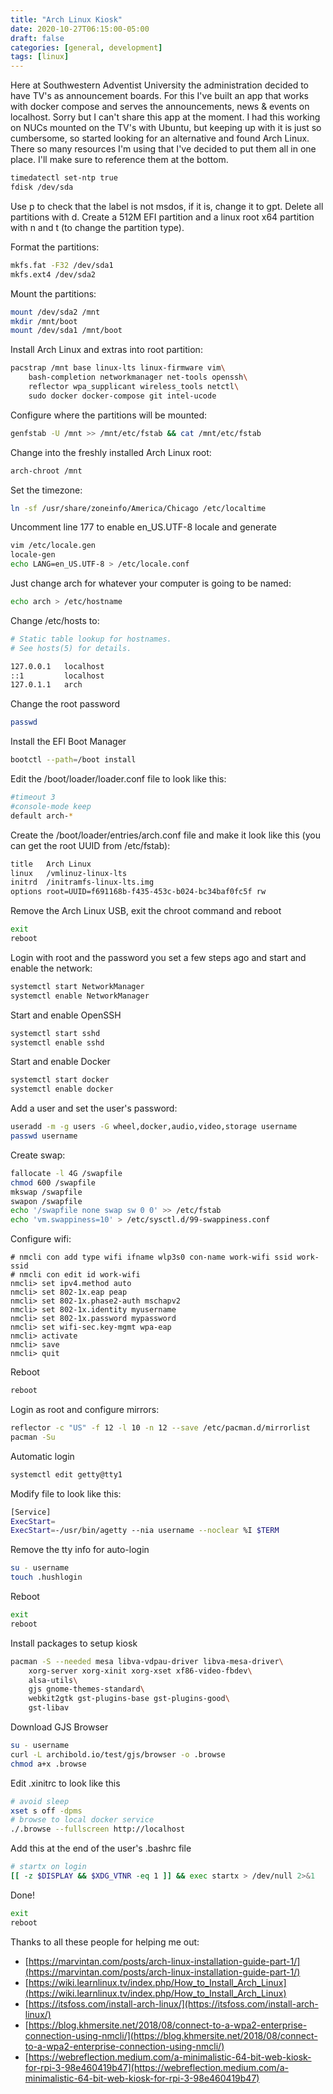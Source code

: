 ```yaml
---
title: "Arch Linux Kiosk"
date: 2020-10-27T06:15:00-05:00
draft: false
categories: [general, development]
tags: [linux]
---
```

Here at Southwestern Adventist University the administration  decided to have TV's as announcement boards. For this I've built an app that works with docker compose and serves the announcements, news & events on localhost. Sorry but I can't share this app at the moment. I had this working on NUCs mounted on the TV's with Ubuntu, but keeping up with it is just so cumbersome, so started looking for an alternative and found Arch Linux. There so many resources I'm using that I've decided to put them all in one place. I'll make sure to reference them at the bottom.

```bash
timedatectl set-ntp true
fdisk /dev/sda
```
Use p to check that the label is not msdos, if it is, change it to gpt. Delete all partitions with d. Create a 512M EFI partition and a linux root x64 partition with n and t (to change the partition type).

Format the partitions:

```bash
mkfs.fat -F32 /dev/sda1
mkfs.ext4 /dev/sda2
```
Mount the partitions:

```bash
mount /dev/sda2 /mnt
mkdir /mnt/boot
mount /dev/sda1 /mnt/boot
```
Install Arch Linux and extras into root partition:

```bash
pacstrap /mnt base linux-lts linux-firmware vim\
    bash-completion networkmanager net-tools openssh\
    reflector wpa_supplicant wireless_tools netctl\
    sudo docker docker-compose git intel-ucode
```
Configure where the partitions will be mounted:

```bash
genfstab -U /mnt >> /mnt/etc/fstab && cat /mnt/etc/fstab
```
Change into the freshly installed Arch Linux root:

```bash
arch-chroot /mnt
```
Set the timezone:

```bash
ln -sf /usr/share/zoneinfo/America/Chicago /etc/localtime
```
Uncomment line 177 to enable en_US.UTF-8 locale and generate

```bash
vim /etc/locale.gen
locale-gen
echo LANG=en_US.UTF-8 > /etc/locale.conf
```
Just change arch for whatever your computer is going to be named:
```bash
echo arch > /etc/hostname
```
Change /etc/hosts to:
```bash
# Static table lookup for hostnames.
# See hosts(5) for details.

127.0.0.1   localhost
::1         localhost
127.0.1.1   arch
```
Change the root password
```bash
passwd
```
Install the EFI Boot Manager
```bash
bootctl --path=/boot install
```
Edit the /boot/loader/loader.conf file to look like this:
```bash
#timeout 3
#console-mode keep
default arch-*
```
Create the /boot/loader/entries/arch.conf file and make it look like this (you can get the root UUID from /etc/fstab):
```bash
title	Arch Linux
linux	/vmlinuz-linux-lts
initrd	/initramfs-linux-lts.img
options	root=UUID=f691168b-f435-453c-b024-bc34baf0fc5f rw
```
Remove the Arch Linux USB, exit the chroot command and reboot
```bash
exit
reboot
```
Login with root and the password you set a few steps ago and start and enable the network:
```bash
systemctl start NetworkManager
systemctl enable NetworkManager
```
Start and enable OpenSSH
```bash
systemctl start sshd
systemctl enable sshd
```
Start and enable Docker
```bash
systemctl start docker
systemctl enable docker
```
Add a user and set the user's password:
```bash
useradd -m -g users -G wheel,docker,audio,video,storage username
passwd username
```
Create swap:
```bash
fallocate -l 4G /swapfile
chmod 600 /swapfile
mkswap /swapfile
swapon /swapfile
echo '/swapfile none swap sw 0 0' >> /etc/fstab
echo 'vm.swappiness=10' > /etc/sysctl.d/99-swappiness.conf
```
Configure wifi:
```
# nmcli con add type wifi ifname wlp3s0 con-name work-wifi ssid work-ssid
# nmcli con edit id work-wifi
nmcli> set ipv4.method auto
nmcli> set 802-1x.eap peap
nmcli> set 802-1x.phase2-auth mschapv2
nmcli> set 802-1x.identity myusername
nmcli> set 802-1x.password mypassword
nmcli> set wifi-sec.key-mgmt wpa-eap
nmcli> activate
nmcli> save
nmcli> quit
```
Reboot
```bash
reboot
```
Login as root and configure mirrors:
```bash
reflector -c "US" -f 12 -l 10 -n 12 --save /etc/pacman.d/mirrorlist
pacman -Su
```
Automatic login
```bash
systemctl edit getty@tty1
```
Modify file to look like this:
```bash
[Service]
ExecStart=
ExecStart=-/usr/bin/agetty --nia username --noclear %I $TERM
```
Remove the tty info for auto-login
```bash
su - username
touch .hushlogin
```
Reboot
```bash
exit
reboot
```
Install packages to setup kiosk
```bash
pacman -S --needed mesa libva-vdpau-driver libva-mesa-driver\
    xorg-server xorg-xinit xorg-xset xf86-video-fbdev\
    alsa-utils\
    gjs gnome-themes-standard\
    webkit2gtk gst-plugins-base gst-plugins-good\
    gst-libav
```
Download GJS Browser
```bash
su - username
curl -L archibold.io/test/gjs/browser -o .browse
chmod a+x .browse
```
Edit .xinitrc to look like this
```bash
# avoid sleep
xset s off -dpms
# browse to local docker service
./.browse --fullscreen http://localhost
```
Add this at the end of the user's .bashrc file
```bash
# startx on login
[[ -z $DISPLAY && $XDG_VTNR -eq 1 ]] && exec startx > /dev/null 2>&1
```
Done!
```bash
exit
reboot
```
Thanks to all these people for helping me out:
+ [https://marvintan.com/posts/arch-linux-installation-guide-part-1/](https://marvintan.com/posts/arch-linux-installation-guide-part-1/)
+ [https://wiki.learnlinux.tv/index.php/How_to_Install_Arch_Linux](https://wiki.learnlinux.tv/index.php/How_to_Install_Arch_Linux)
+ [https://itsfoss.com/install-arch-linux/](https://itsfoss.com/install-arch-linux/)
+ [https://blog.khmersite.net/2018/08/connect-to-a-wpa2-enterprise-connection-using-nmcli/](https://blog.khmersite.net/2018/08/connect-to-a-wpa2-enterprise-connection-using-nmcli/)
+ [https://webreflection.medium.com/a-minimalistic-64-bit-web-kiosk-for-rpi-3-98e460419b47](https://webreflection.medium.com/a-minimalistic-64-bit-web-kiosk-for-rpi-3-98e460419b47)